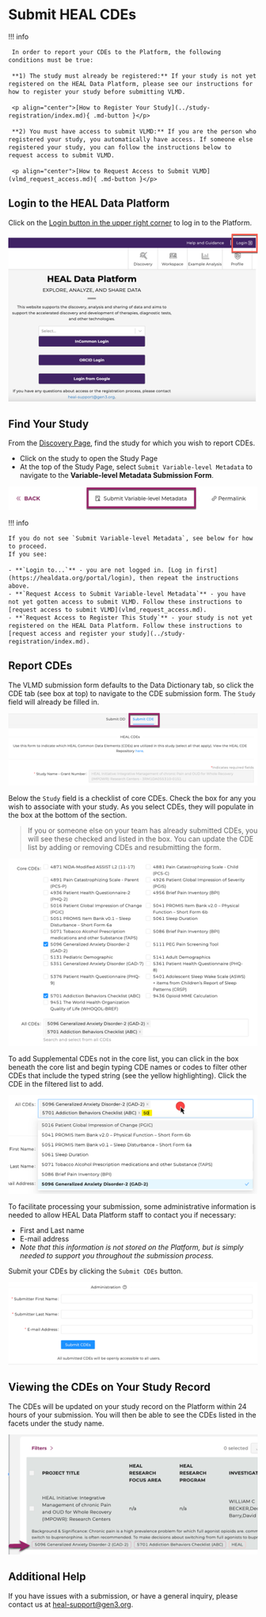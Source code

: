 # Submit HEAL CDEs

!!! info 

     In order to report your CDEs to the Platform, the following conditions must be true:
     
     **1) The study must already be registered:** If your study is not yet registered on the HEAL Data Platform, please see our instructions for how to register your study before submitting VLMD. 
     
     <p align="center">[How to Register Your Study](../study-registration/index.md){ .md-button }</p>

     **2) You must have access to submit VLMD:** If you are the person who registered your study, you automatically have access. If someone else registered your study, you can follow the instructions below to request access to submit VLMD. 

     <p align="center">[How to Request Access to Submit VLMD](vlmd_request_access.md){ .md-button }</p>  

## Login to the HEAL Data Platform  

Click on the [Login button in the upper right corner](https://healdata.org/portal/login) to log in to the Platform.  

![](../img/heal_login.png)

## Find Your Study

From the [Discovery Page](https://healdata.org/portal/discovery), find the study for which you wish to report CDEs.  

- Click on the study to open the Study Page  
- At the top of the Study Page, select `Submit Variable-level Metadata` to navigate to the **Variable-level Metadata Submission Form**.

![](../img/submit_vlmd_submit_button.png)


!!! info

    If you do not see `Submit Variable-level Metadata`, see below for how to proceed.  
    If you see:

    - **`Login to...`** - you are not logged in. [Log in first](https://healdata.org/portal/login), then repeat the instructions above.
    - **`Request Access to Submit Variable-level Metadata`** - you have not yet gotten access to submit VLMD. Follow these instructions to [request access to submit VLMD](vlmd_request_access.md). 
    - **`Request Access to Register This Study`** - your study is not yet registered on the HEAL Data Platform. Follow these instructions to [request access and register your study](../study-registration/index.md). 

## Report CDEs

The VLMD submission form defaults to the Data Dictionary tab, so click the CDE tab (see box at top) to navigate to the CDE submission form. The `Study` field will already be filled in.

   ![](../img/vlmd_cde_submission_form_top.png)

Below the `Study` field is a checklist of core CDEs. Check the box for any you wish to associate with your study. As you select CDEs, they will populate in the box at the bottom of the section.

> If you or someone else on your team has already submitted CDEs, you will see these checked and listed in the box. You can update the CDE list by adding or removing CDEs and resubmitting the form.

   ![](../img/vlmd_cde_submission_form_middle.png)

To add Supplemental CDEs not in the core list, you can click in the box beneath the core list and begin typing CDE names or codes to filter other CDEs that include the typed string (see the yellow highlighting). Click the CDE in the filtered list to add.

   ![](../img/vlmd_cde_submission_form_not-core.png)


To facilitate processing your submission, some administrative information is needed to allow HEAL Data Platform staff to contact you if necessary:

- First and Last name
- E-mail address
- *Note that this information is not stored on the Platform, but is simply needed to support you throughout the submission process.*

Submit your CDEs by clicking the `Submit CDEs` button.

   ![](../img/vlmd_cde_submission_form_bottom.png)

## Viewing the CDEs on Your Study Record  

The CDEs will be updated on your study record on the Platform within 24 hours of your submission. You will then be able to see the CDEs listed in the facets under the study name. 

   ![](../img/vlmd_cde_facets.png)

##  Additional Help

If you have issues with a submission, or have a general inquiry, please contact us at [heal-support@gen3.org](mailto:heal-support@gen3.org).



